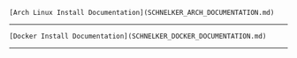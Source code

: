     [Arch Linux Install Documentation](SCHNELKER_ARCH_DOCUMENTATION.md)  
-------------------------------------------------------------------
    [Docker Install Documentation](SCHNELKER_DOCKER_DOCUMENTATION.md)  
-------------------------------------------------------------------
